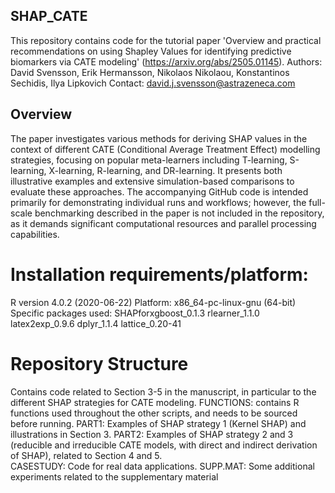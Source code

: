 ## SHAP_CATE
This repository contains code for the tutorial paper 'Overview and practical recommendations on using Shapley Values for identifying predictive biomarkers via CATE modeling' (https://arxiv.org/abs/2505.01145).
Authors: David Svensson, Erik Hermansson, Nikolaos Nikolaou, Konstantinos Sechidis, Ilya Lipkovich
Contact: david.j.svensson@astrazeneca.com

## Overview
The paper investigates various methods for deriving SHAP values in the context of different CATE (Conditional Average Treatment Effect) modelling strategies, focusing on popular meta-learners including T-learning, S-learning, X-learning, R-learning, and DR-learning. It presents both illustrative examples and extensive simulation-based comparisons to evaluate these approaches. The accompanying GitHub code is intended primarily for demonstrating individual runs and workflows; however, the full-scale benchmarking described in the paper is not included in the repository, as it demands significant computational resources and parallel processing capabilities.

# Installation requirements/platform:
R version 4.0.2 (2020-06-22)
Platform: x86_64-pc-linux-gnu (64-bit)
Specific packages used: SHAPforxgboost_0.1.3 rlearner_1.1.0       latex2exp_0.9.6      dplyr_1.1.4          lattice_0.20-41

# Repository Structure
Contains code related to Section 3-5 in the manuscript, in particular to the different SHAP strategies for CATE modeling. 
FUNCTIONS: contains R functions used throughout the other scripts, and needs to be sourced before running.
PART1: Examples of SHAP strategy 1 (Kernel SHAP) and illustrations in Section 3.
PART2: Examples of SHAP strategy 2 and 3 (reducible and irreducible CATE models, with direct and indirect derivation of SHAP), related to Section 4 and 5.   
CASESTUDY: Code for real data applications.
SUPP.MAT: Some additional experiments related to the supplementary material 

 


